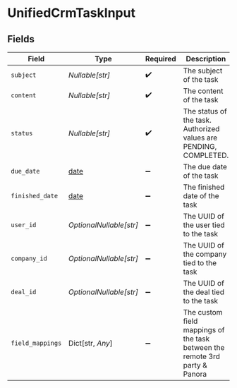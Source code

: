 # UnifiedCrmTaskInput


## Fields

| Field                                                                       | Type                                                                        | Required                                                                    | Description                                                                 |
| --------------------------------------------------------------------------- | --------------------------------------------------------------------------- | --------------------------------------------------------------------------- | --------------------------------------------------------------------------- |
| `subject`                                                                   | *Nullable[str]*                                                             | :heavy_check_mark:                                                          | The subject of the task                                                     |
| `content`                                                                   | *Nullable[str]*                                                             | :heavy_check_mark:                                                          | The content of the task                                                     |
| `status`                                                                    | *Nullable[str]*                                                             | :heavy_check_mark:                                                          | The status of the task. Authorized values are PENDING, COMPLETED.           |
| `due_date`                                                                  | [date](https://docs.python.org/3/library/datetime.html#date-objects)        | :heavy_minus_sign:                                                          | The due date of the task                                                    |
| `finished_date`                                                             | [date](https://docs.python.org/3/library/datetime.html#date-objects)        | :heavy_minus_sign:                                                          | The finished date of the task                                               |
| `user_id`                                                                   | *OptionalNullable[str]*                                                     | :heavy_minus_sign:                                                          | The UUID of the user tied to the task                                       |
| `company_id`                                                                | *OptionalNullable[str]*                                                     | :heavy_minus_sign:                                                          | The UUID of the company tied to the task                                    |
| `deal_id`                                                                   | *OptionalNullable[str]*                                                     | :heavy_minus_sign:                                                          | The UUID of the deal tied to the task                                       |
| `field_mappings`                                                            | Dict[str, *Any*]                                                            | :heavy_minus_sign:                                                          | The custom field mappings of the task between the remote 3rd party & Panora |